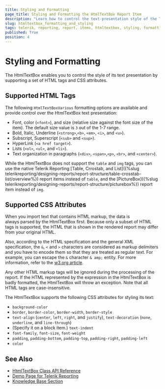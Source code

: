 ```yaml
---
title: Styling and Formatting
page_title: Styling and Formatting the HtmlTextBox Report Item
description: "Learn how to control the text-presentation style of the Telerik Reporting HtmlTextBox report item."
slug: htmltextbox_formatting_and_styling
tags: telerik, reporting, report, items, htmltextbox, styling, formatting, html, tags, css, attributes 
published: True
position: 4
---
```


# Styling and Formatting

The HtmlTextBox enables you to control the style of its text presentation by supporting a set of HTML tags and CSS attributes.  

## Supported HTML Tags

The following `HtmlTextBoxVarious` formatting options are available and provide control over the HtmlTextBox text presentation:

* Font, color (`<font>`), and size (relative size against the font size of the item). The default size value is `3` out of the 1-7 range.
* Bold, Italic, Underline (`<strong>`,`<b>`, `<em>`, `<i>`, and `<u>`).
* Subscript, Superscript (`<sub>` and `<sup>`).
* HyperLink (`<a href target>`).
* Lists (`<ol>`, `<ul>`, and `<li>`).
* Text organization in paragraphs (`<div>`, `<span>`,`<p>`, `<br>`, and `<center>`).

While the HtmlTextBox does not support the `table` and `img` tags, you can use the native Telerik Reporting [Table, Crrostab, and List]({%slug telerikreporting/designing-reports/report-structure/table-crosstab-list/overview%}) report items instead of `table`, and the [PictureBox]({%slug telerikreporting/designing-reports/report-structure/picturebox%}) report item instead of `img`. 

## Supported CSS Attributes

When you import text that contains HTML markup, the data is always parsed by the HtmlTextBox first. Because only a subset of HTML tags is supported, the HTML that is shown in the rendered report may differ from your original HTML. 

Also, according to the HTML specification and the general XML specification, the `&`, `<` and `>` characters are considered as markup delimiters and you have to encode them so that they are treated as regular text. For example, you can escape the `&` character `& amp;` entity. For more information, refer to the [w3.org article](http://www.w3.org/TR/REC-xml/#syntax). 

Any other HTML markup tags will be ignored during the processing of the report. If the HTML represented by the expression in the HtmlTextBox is badly formatted, the HtmlTextBox will throw an exception. Note that all HTML tags are case-insensitive. 

The HtmlTextBox supports the following CSS attributes for styling its text: 

* `background-color`
* `border`, `border-color`, `border-width`, `border-style`
* `text-align` (`center`, `left`, `right`, and `justify`), `text-decoration` (`none`, `underline`, and `line-through`)
* (Specify it on a block item.) `text-indent`
* `font-family`, `font-size`, `font-weight`
* `padding`, `padding-bottom`, `padding-top`, `padding-right`, `padding-left`
* `color`

## See Also 

* [HtmlTextBox Class API Reference](/api/telerik.reporting.htmltextbox)
* [Demo Page for Telerik Reporting](https://demos.telerik.com/reporting) 
* [Knowledge Base Section](/knowledge-base)
